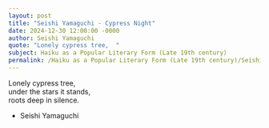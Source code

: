 ```yaml
---
layout: post
title: "Seishi Yamaguchi - Cypress Night"
date: 2024-12-30 12:00:00 -0000
author: Seishi Yamaguchi
quote: "Lonely cypress tree,  "
subject: Haiku as a Popular Literary Form (Late 19th century)
permalink: /Haiku as a Popular Literary Form (Late 19th century)/Seishi Yamaguchi/Seishi Yamaguchi - Cypress Night
---
```


Lonely cypress tree,  
under the stars it stands,  
roots deep in silence.

- Seishi Yamaguchi
